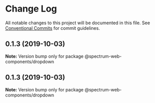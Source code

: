 # Change Log

All notable changes to this project will be documented in this file.
See [Conventional Commits](https://conventionalcommits.org) for commit guidelines.

## 0.1.3 (2019-10-03)

**Note:** Version bump only for package @spectrum-web-components/dropdown

## 0.1.3 (2019-10-03)

**Note:** Version bump only for package @spectrum-web-components/dropdown

